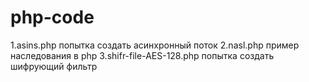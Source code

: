 # php-code
1.asins.php попытка создать асинхронный поток
2.nasl.php пример наследования в php
3.shifr-file-AES-128.php попытка создать шифрующий фильтр
